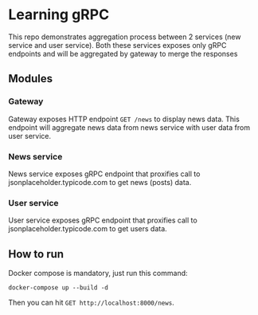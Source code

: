 # Learning gRPC

This repo demonstrates aggregation process between 2 services (new service and user service). Both these services exposes only gRPC endpoints and will be aggregated by gateway to merge the responses

## Modules

### Gateway

Gateway exposes HTTP endpoint `GET /news` to display news data. This endpoint will aggregate news data from news service with user data from user service.

### News service

News service exposes gRPC endpoint that proxifies call to jsonplaceholder.typicode.com to get news (posts) data.

### User service

User service exposes gRPC endpoint that proxifies call to jsonplaceholder.typicode.com to get users data.

## How to run

Docker compose is mandatory, just run this command:

```
docker-compose up --build -d
```

Then you can hit `GET http://localhost:8000/news`.
